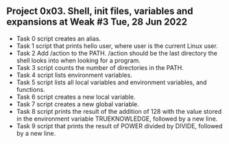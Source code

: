 ## Project 0x03. Shell, init files, variables and expansions at Weak #3 Tue, 28 Jun 2022
- Task 0 script creates an alias.
- Task 1 script that prints hello user, where user is the current Linux user.
- Task 2 Add /action to the PATH. /action should be the last directory the shell looks into when looking for a program.
- Task 3 script counts the number of directories in the PATH.
- Task 4 script lists environment variables.
- Task 5 script lists all local variables and environment variables, and functions.
- Task 6 script creates a new local variable.
- Task 7 script creates a new global variable.
- Task 8 script prints the result of the addition of 128 with the value stored in the environment variable TRUEKNOWLEDGE, followed by a new line.
- Task 9 script that prints the result of POWER divided by DIVIDE, followed by a new line.

